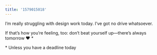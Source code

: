```yaml
---
title: '1579015018'
---
```

I’m really struggling with design work today. I’ve got no drive whatsoever.

If that’s how you’re feeling, too: don’t beat yourself up—there’s always tomorrow ♥️ *

\* Unless you have a deadline today
